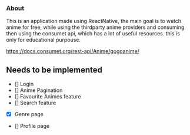 ### About
This is an application made using ReactNative, the main goal is to watch anime for free, while using the thirdparty anime providers and consuming then using the consumet api, which has a lot of useful resources. this is only for educational purpouse.

https://docs.consumet.org/rest-api/Anime/gogoanime/

## Needs to be implemented
 - [] Login
 - [] Anime Pagination
 - [] Favourite Animes feature
 - [] Search feature
 - [x] Genre page 
 - [] Profile page